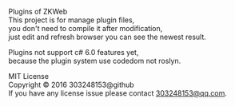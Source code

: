 Plugins of ZKWeb<br />
This project is for manage plugin files,<br />
you don't need to compile it after modification,<br />
just edit and refresh browser you can see the newest result.<br />

Plugins not support c# 6.0 features yet,<br />
because the plugin system use codedom not roslyn.

MIT License<br />
Copyright © 2016 303248153@github<br />
If you have any license issue please contact 303248153@qq.com.
